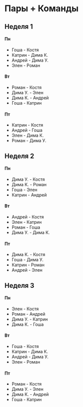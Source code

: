 # Пары + Команды

## Неделя 1

#### Пн
- Гоша - Костя
- Катрин - Дима К.
- Андрей - Дима У.
- Элен - Роман

#### Вт
- Роман - Костя
- Дима У. - Элен
- Дима К. - Андрей
- Гоша - Катрин

#### Пт
- Катрин - Костя
- Андрей - Гоша
- Элен - Дима К.
- Роман - Дима У.

## Неделя 2

#### Пн
- Дима У. - Костя
- Дима К. - Роман
- Гоша - Элен
- Катрин - Андрей

#### Вт
- Андрей - Костя
- Элен - Катрин
- Роман - Гоша
- Дима У. - Дима К.

#### Пт
- Дима К. - Костя
- Гоша - Дима У.
- Катрин - Роман
- Андрей - Элен

## Неделя 3

#### Пн
- Элен - Костя
- Роман - Андрей
- Дима У. - Катрин
- Дима К. - Гоша

#### Вт
- Гоша - Костя
- Катрин - Дима К.
- Андрей - Дима У.
- Элен - Роман

#### Пт
- Роман - Костя
- Дима У. - Элен
- Дима К. - Андрей
- Гоша - Катрин
